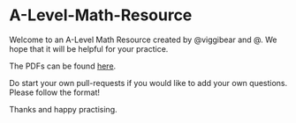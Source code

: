 # A-Level-Math-Resource

Welcome to an A-Level Math Resource created by @viggibear and @. We hope that it will be helpful for your practice.

The PDFs can be found [here](https://github.com/viggibear/A-Level-Math-Resource/tree/master/PDFs).

Do start your own pull-requests if you would like to add your own questions. Please follow the format!

Thanks and happy practising.

